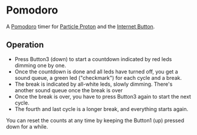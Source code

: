 # Pomodoro

A [Pomodoro](https://en.wikipedia.org/wiki/Pomodoro_Technique) timer for
[Particle Proton](https://www.particle.io/products/hardware/photon-wifi/) and
the [Internet Button](https://store.particle.io/products/internet-button).

## Operation

 * Press Button3 (down) to start a countdown indicated by red leds dimming one
   by one.
 * Once the countdown is done and all leds have turned off, you get a sound
   queue, a green led ("checkmark") for each cycle and a break.
 * The break is indicated by all-white leds, slowly dimming. There's another
   sound queue once the break is over
 * Once the break is over, you have to press Button3 again to start the next
   cycle.
 * The fourth and last cycle is a longer break, and everything starts again.

You can reset the counts at any time by keeping the Button1 (up) pressed down
for a while.

